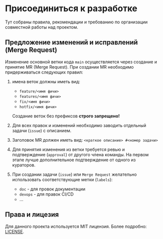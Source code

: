 # Присоединиться к разработке

Тут собраны правила, рекомендации и требованию по организации совместной работы над проектом.

## Предложение изменений и исправлений (Merge Request)

Изменение основной ветки кода `main` осуществляется через создание и принятие MR (Merge Request). При создании MR необходимо придерживаться следующих правил:

1. имена веток должны иметь вид:
    * `feature/<имя фичи>`
    * `features/<имя фичи>`
    * `fix/<имя фичи>`
    * `hotfix/<имя фичи>`

    Создание веток без префиксов **строго запрещено!**

1. Для всех правок и изменений необходимо заводить отдельный задачи (`issue`) с описанием.

1. Заголовок MR должен иметь вид: `<краткое описание> #<номер задачи>`

1. Для принятия изменения из ветки требуется ревью и подтверждение (`approval`) от другого члена команды. На первом этапе лучше дополнительное подтверждение от одного из кураторов.

1. При создании задачи (`issue`) или `Merge Request` желательно использовать соответствующие метки (`labels`):
    * `doc` - для провок документации
    * `devops` - для правок CI/CD
    * ...

## Права и лицезия

Для данного проекта используется MIT лицензия. Более подробно: [LICENSE](LICENSE).
